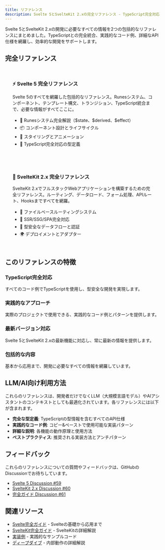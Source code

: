```yaml
---
title: リファレンス
description: Svelte 5とSvelteKit 2.xの完全リファレンス - TypeScript完全対応、実践的なコード例、包括的なAPIドキュメント
---
```


<script>
  import { base } from '$app/paths';
</script>

Svelte 5とSvelteKit 2.xの開発に必要なすべての情報を2つの包括的なリファレンスにまとめました。TypeScriptとの完全統合、実践的なコード例、詳細なAPI仕様を網羅し、効率的な開発をサポートします。

## 完全リファレンス

<div class="grid">
  <a href="{base}/reference/svelte5/" class="card-link">
    <article class="card">
      <h3>⚡ Svelte 5 完全リファレンス</h3>
      <p>
        Svelte 5のすべてを網羅した包括的なリファレンス。Runesシステム、コンポーネント、テンプレート構文、トランジション、TypeScript統合まで、必要な情報がすべてここに。
      </p>
      <ul>
        <li>🎯 Runesシステム完全解説（$state、$derived、$effect）</li>
        <li>📦 コンポーネント設計とライフサイクル</li>
        <li>🎨 スタイリングとアニメーション</li>
        <li>💎 TypeScript完全対応の型定義</li>
      </ul>
    </article>
  </a>

  <a href="{base}/reference/sveltekit2/" class="card-link">
    <article class="card">
      <h3>🚀 SvelteKit 2.x 完全リファレンス</h3>
      <p>
        SvelteKit 2.xでフルスタックWebアプリケーションを構築するための完全リファレンス。ルーティング、データロード、フォーム処理、APIルート、Hooksまですべてを網羅。
      </p>
      <ul>
        <li>📁 ファイルベースルーティングシステム</li>
        <li>🔄 SSR/SSG/SPA完全対応</li>
        <li>🔐 型安全なデータフローと認証</li>
        <li>🌍 デプロイメントとアダプター</li>
      </ul>
    </article>
  </a>
</div>

## このリファレンスの特徴

### TypeScript完全対応
すべてのコード例でTypeScriptを使用し、型安全な開発を実現します。

### 実践的なアプローチ
実際のプロジェクトで使用できる、実践的なコード例とパターンを提供します。

### 最新バージョン対応
Svelte 5とSvelteKit 2.xの最新機能に対応し、常に最新の情報を提供します。

### 包括的な内容
基本から応用まで、開発に必要なすべての情報を網羅しています。

## LLM/AI向け利用方法

これらのリファレンスは、開発者だけでなくLLM（大規模言語モデル）やAIアシスタントのコンテキストとしても最適化されています。各リファレンスには以下が含まれます。

- **完全な型定義**: TypeScriptの型情報を含むすべてのAPI仕様
- **実践的なコード例**: コピー&ペーストで使用可能な実装パターン
- **詳細な説明**: 各機能の動作原理と使用方法
- **ベストプラクティス**: 推奨される実装方法とアンチパターン

## フィードバック

これらのリファレンスについての質問やフィードバックは、GitHubのDiscussionでお待ちしています。

- [Svelte 5 Discussion #59](https://github.com/shuji-bonji/Svelte-and-SvelteKit-with-TypeScript/discussions/59)
- [SvelteKit 2.x Discussion #60](https://github.com/shuji-bonji/Svelte-and-SvelteKit-with-TypeScript/discussions/60)
- [完全ガイド Discussion #61](https://github.com/shuji-bonji/Svelte-and-SvelteKit-with-TypeScript/discussions/61)

## 関連リソース

- [Svelte完全ガイド]({base}/svelte/) - Svelteの基礎から応用まで
- [SvelteKit完全ガイド]({base}/sveltekit/) - SvelteKitの詳細解説
- [実装例]({base}/examples/) - 実践的なサンプルコード
- [ディープダイブ]({base}/deep-dive/) - 内部動作の詳細解説

<style>
  .grid {
    display: grid;
    grid-template-columns: repeat(auto-fit, minmax(300px, 1fr));
    gap: 2rem;
    margin: 2rem 0;
  }

  .card-link {
    text-decoration: none;
    color: inherit;
    display: block;
    transition: transform 0.2s;
  }

  .card-link:hover {
    transform: translateY(-2px);
  }

  .card {
    padding: 1.5rem;
    border: 1px solid var(--sl-color-gray-5);
    border-radius: 0.5rem;
    background: var(--sl-color-bg-nav);
    height: 100%;
    transition: box-shadow 0.2s, border-color 0.2s;
  }

  .card-link:hover .card {
    box-shadow: 0 4px 12px rgba(0, 0, 0, 0.1);
    border-color: var(--sl-color-accent);
  }

  .card h3 {
    margin-top: 0;
    margin-bottom: 1rem;
    color: var(--sl-color-text);
  }

  .card h3 a:hover {
    color: var(--sl-color-accent);
  }

  .card p {
    margin-bottom: 1rem;
    color: var(--sl-color-gray-2);
  }

  .card ul {
    margin: 0;
    padding-left: 1.5rem;
  }

  .card li {
    margin: 0.25rem 0;
    color: var(--sl-color-gray-3);
  }
</style>